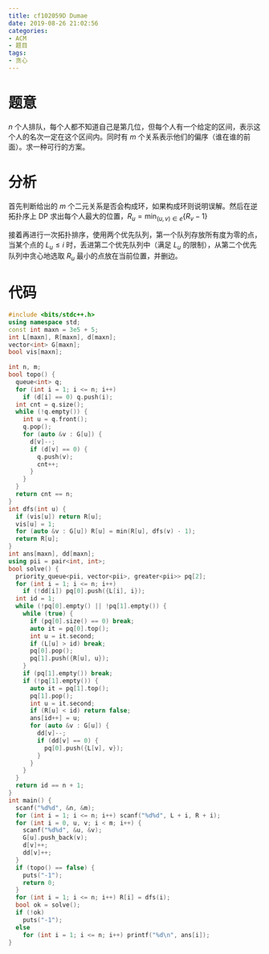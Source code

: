 ```yaml
---
title: cf102059D Dumae
date: 2019-08-26 21:02:56
categories:
- ACM
- 题目
tags:
- 贪心
---
```


# 题意
$n$ 个人排队，每个人都不知道自己是第几位，但每个人有一个给定的区间，表示这个人的名次一定在这个区间内。同时有 $m$ 个关系表示他们的偏序（谁在谁的前面）。求一种可行的方案。


# 分析

首先判断给出的 $m$ 个二元关系是否会构成环，如果构成环则说明误解。然后在逆拓扑序上 DP 求出每个人最大的位置，$\displaystyle R_u = \min_{(u, v) \in e} \{R_v - 1\}$

接着再进行一次拓扑排序，使用两个优先队列，第一个队列存放所有度为零的点，当某个点的 $L_u \leq i$ 时，丢进第二个优先队列中（满足 $L_u$ 的限制），从第二个优先队列中贪心地选取 $R_u$ 最小的点放在当前位置，并删边。

# 代码

```cpp
#include <bits/stdc++.h>
using namespace std;
const int maxn = 3e5 + 5;
int L[maxn], R[maxn], d[maxn];
vector<int> G[maxn];
bool vis[maxn];
 
int n, m;
bool topo() {
  queue<int> q;
  for (int i = 1; i <= n; i++)
    if (d[i] == 0) q.push(i);
  int cnt = q.size();
  while (!q.empty()) {
    int u = q.front();
    q.pop();
    for (auto &v : G[u]) {
      d[v]--;
      if (d[v] == 0) {
        q.push(v);
        cnt++;
      }
    }
  }
  return cnt == n;
}
int dfs(int u) {
  if (vis[u]) return R[u];
  vis[u] = 1;
  for (auto &v : G[u]) R[u] = min(R[u], dfs(v) - 1);
  return R[u];
}
int ans[maxn], dd[maxn];
using pii = pair<int, int>;
bool solve() {
  priority_queue<pii, vector<pii>, greater<pii>> pq[2];
  for (int i = 1; i <= n; i++)
    if (!dd[i]) pq[0].push({L[i], i});
  int id = 1;
  while (!pq[0].empty() || !pq[1].empty()) {
    while (true) {
      if (pq[0].size() == 0) break;
      auto it = pq[0].top();
      int u = it.second;
      if (L[u] > id) break;
      pq[0].pop();
      pq[1].push({R[u], u});
    }
    if (pq[1].empty()) break;
    if (!pq[1].empty()) {
      auto it = pq[1].top();
      pq[1].pop();
      int u = it.second;
      if (R[u] < id) return false;
      ans[id++] = u;
      for (auto &v : G[u]) {
        dd[v]--;
        if (dd[v] == 0) {
          pq[0].push({L[v], v});
        }
      }
    }
  }
  return id == n + 1;
}
int main() {
  scanf("%d%d", &n, &m);
  for (int i = 1; i <= n; i++) scanf("%d%d", L + i, R + i);
  for (int i = 0, u, v; i < m; i++) {
    scanf("%d%d", &u, &v);
    G[u].push_back(v);
    d[v]++;
    dd[v]++;
  }
  if (topo() == false) {
    puts("-1");
    return 0;
  }
  for (int i = 1; i <= n; i++) R[i] = dfs(i);
  bool ok = solve();
  if (!ok)
    puts("-1");
  else
    for (int i = 1; i <= n; i++) printf("%d\n", ans[i]);
}
```
